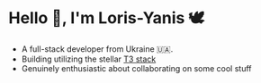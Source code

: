 # Hello 👋, I'm Loris-Yanis 🕊️

* A full-stack developer from Ukraine 🇺🇦.
* Building utilizing the stellar [T3 stack](https://create.t3.gg/)
* Genuinely enthusiastic about collaborating on some cool stuff
